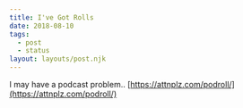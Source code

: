 ```yaml
---
title: I've Got Rolls
date: 2018-08-10
tags:
  - post
  - status
layout: layouts/post.njk
---
```

I may have a podcast problem.. [https://attnplz.com/podroll/](https://attnplz.com/podroll/)